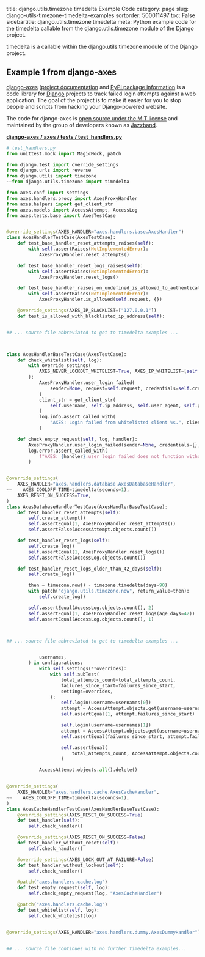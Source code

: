 title: django.utils.timezone timedelta Example Code
category: page
slug: django-utils-timezone-timedelta-examples
sortorder: 500011497
toc: False
sidebartitle: django.utils.timezone timedelta
meta: Python example code for the timedelta callable from the django.utils.timezone module of the Django project.


timedelta is a callable within the django.utils.timezone module of the Django project.


## Example 1 from django-axes
[django-axes](https://github.com/jazzband/django-axes/)
([project documentation](https://django-axes.readthedocs.io/en/latest/)
and
[PyPI package information](https://pypi.org/project/django-axes/)
is a code library for [Django](/django.html) projects to track failed
login attempts against a web application. The goal of the project is
to make it easier for you to stop people and scripts from hacking your
Django-powered website.

The code for django-axes is
[open source under the MIT license](https://github.com/jazzband/django-axes/blob/master/LICENSE)
and maintained by the group of developers known as
[Jazzband](https://jazzband.co/).

[**django-axes / axes / tests / test_handlers.py**](https://github.com/jazzband/django-axes/blob/master/axes/tests/test_handlers.py)

```python
# test_handlers.py
from unittest.mock import MagicMock, patch

from django.test import override_settings
from django.urls import reverse
from django.utils import timezone
~~from django.utils.timezone import timedelta

from axes.conf import settings
from axes.handlers.proxy import AxesProxyHandler
from axes.helpers import get_client_str
from axes.models import AccessAttempt, AccessLog
from axes.tests.base import AxesTestCase


@override_settings(AXES_HANDLER="axes.handlers.base.AxesHandler")
class AxesHandlerTestCase(AxesTestCase):
    def test_base_handler_reset_attempts_raises(self):
        with self.assertRaises(NotImplementedError):
            AxesProxyHandler.reset_attempts()

    def test_base_handler_reset_logs_raises(self):
        with self.assertRaises(NotImplementedError):
            AxesProxyHandler.reset_logs()

    def test_base_handler_raises_on_undefined_is_allowed_to_authenticate(self):
        with self.assertRaises(NotImplementedError):
            AxesProxyHandler.is_allowed(self.request, {})

    @override_settings(AXES_IP_BLACKLIST=["127.0.0.1"])
    def test_is_allowed_with_blacklisted_ip_address(self):


## ... source file abbreviated to get to timedelta examples ...



class AxesHandlerBaseTestCase(AxesTestCase):
    def check_whitelist(self, log):
        with override_settings(
            AXES_NEVER_LOCKOUT_WHITELIST=True, AXES_IP_WHITELIST=[self.ip_address]
        ):
            AxesProxyHandler.user_login_failed(
                sender=None, request=self.request, credentials=self.credentials
            )
            client_str = get_client_str(
                self.username, self.ip_address, self.user_agent, self.path_info
            )
            log.info.assert_called_with(
                "AXES: Login failed from whitelisted client %s.", client_str
            )

    def check_empty_request(self, log, handler):
        AxesProxyHandler.user_login_failed(sender=None, credentials={}, request=None)
        log.error.assert_called_with(
            f"AXES: {handler}.user_login_failed does not function without a request."
        )


@override_settings(
    AXES_HANDLER="axes.handlers.database.AxesDatabaseHandler",
~~    AXES_COOLOFF_TIME=timedelta(seconds=1),
    AXES_RESET_ON_SUCCESS=True,
)
class AxesDatabaseHandlerTestCase(AxesHandlerBaseTestCase):
    def test_handler_reset_attempts(self):
        self.create_attempt()
        self.assertEqual(1, AxesProxyHandler.reset_attempts())
        self.assertFalse(AccessAttempt.objects.count())

    def test_handler_reset_logs(self):
        self.create_log()
        self.assertEqual(1, AxesProxyHandler.reset_logs())
        self.assertFalse(AccessLog.objects.count())

    def test_handler_reset_logs_older_than_42_days(self):
        self.create_log()

        then = timezone.now() - timezone.timedelta(days=90)
        with patch("django.utils.timezone.now", return_value=then):
            self.create_log()

        self.assertEqual(AccessLog.objects.count(), 2)
        self.assertEqual(1, AxesProxyHandler.reset_logs(age_days=42))
        self.assertEqual(AccessLog.objects.count(), 1)



## ... source file abbreviated to get to timedelta examples ...


            usernames,
        ) in configurations:
            with self.settings(**overrides):
                with self.subTest(
                    total_attempts_count=total_attempts_count,
                    failures_since_start=failures_since_start,
                    settings=overrides,
                ):
                    self.login(username=usernames[0])
                    attempt = AccessAttempt.objects.get(username=usernames[0])
                    self.assertEqual(1, attempt.failures_since_start)

                    self.login(username=usernames[1])
                    attempt = AccessAttempt.objects.get(username=usernames[1])
                    self.assertEqual(failures_since_start, attempt.failures_since_start)

                    self.assertEqual(
                        total_attempts_count, AccessAttempt.objects.count()
                    )

            AccessAttempt.objects.all().delete()


@override_settings(
    AXES_HANDLER="axes.handlers.cache.AxesCacheHandler",
~~    AXES_COOLOFF_TIME=timedelta(seconds=1),
)
class AxesCacheHandlerTestCase(AxesHandlerBaseTestCase):
    @override_settings(AXES_RESET_ON_SUCCESS=True)
    def test_handler(self):
        self.check_handler()

    @override_settings(AXES_RESET_ON_SUCCESS=False)
    def test_handler_without_reset(self):
        self.check_handler()

    @override_settings(AXES_LOCK_OUT_AT_FAILURE=False)
    def test_handler_without_lockout(self):
        self.check_handler()

    @patch("axes.handlers.cache.log")
    def test_empty_request(self, log):
        self.check_empty_request(log, "AxesCacheHandler")

    @patch("axes.handlers.cache.log")
    def test_whitelist(self, log):
        self.check_whitelist(log)


@override_settings(AXES_HANDLER="axes.handlers.dummy.AxesDummyHandler")


## ... source file continues with no further timedelta examples...

```

